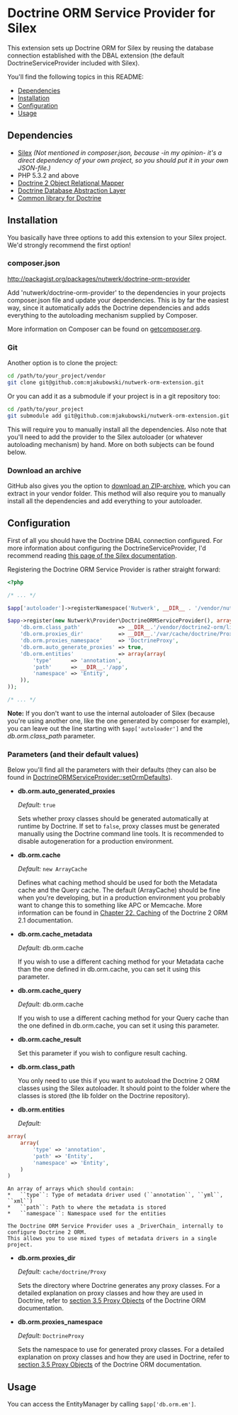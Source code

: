# Doctrine ORM Service Provider for Silex
This extension sets up Doctrine ORM for Silex by reusing the database connection established with the DBAL extension (the default DoctrineServiceProvider included with Silex).

You'll find the following topics in this README:
*   [Dependencies](#dependencies)
*   [Installation](#installation)
*   [Configuration](#configuration)
*   [Usage](#usage)

## Dependencies
*   [Silex](http://silex.sensiolabs.org/)
    _(Not mentioned in composer.json, because -in my opinion- it's a direct dependency of your own project, so you should put it in your own JSON-file.)_
*   PHP 5.3.2 and above
*   [Doctrine 2 Object Relational Mapper](https://github.com/doctrine/doctrine2)
*   [Doctrine Database Abstraction Layer](https://github.com/doctrine/dbal)
*   [Common library for Doctrine](https://github.com/doctrine/common)


## Installation
You basically have three options to add this extension to your Silex project. We'd strongly recommend the first option!

### composer.json
http://packagist.org/packages/nutwerk/doctrine-orm-provider

Add 'nutwerk/doctrine-orm-provider' to the dependencies in your projects composer.json file and update your dependencies.
This is by far the easiest way, since it automatically adds the Doctrine dependencies and adds everything to the autoloading mechanism supplied by Composer.

More information on Composer can be found on [getcomposer.org](http://getcomposer.org/).

### Git
Another option is to clone the project:

```bash
cd /path/to/your_project/vendor
git clone git@github.com:mjakubowski/nutwerk-orm-extension.git
```

Or you can add it as a submodule if your project is in a git repository too:

```bash
cd /path/to/your_project
git submodule add git@github.com:mjakubowski/nutwerk-orm-extension.git vendor/nutwerk-orm-extension
```

This will require you to manually install all the dependencies. Also note that you'll need to add the provider to the Silex autoloader (or whatever autoloading mechanism) by hand. More on both subjects can be found below.

### Download an archive
GitHub also gives you the option to [download an ZIP-archive](https://github.com/mjakubowski/nutwerk-orm-extension/zipball/master), which you can extract in your vendor folder. This method will also require you to manually install all the dependencies and add everything to your autoloader.


## Configuration
First of all you should have the Doctrine DBAL connection configured. For more information about configuring the DoctrineServiceProvider, I'd recommend reading [this page of the Silex documentation](http://silex.sensiolabs.org/doc/providers/doctrine.html).

Registering the Doctrine ORM Service Provider is rather straight forward:

```php
<?php

/* ... */

$app['autoloader']->registerNamespace('Nutwerk', __DIR__ . '/vendor/nutwerk-orm-extension/lib');

$app->register(new Nutwerk\Provider\DoctrineORMServiceProvider(), array(
    'db.orm.class_path'            => __DIR__.'/vendor/doctrine2-orm/lib',
    'db.orm.proxies_dir'           => __DIR__.'/var/cache/doctrine/Proxy',
    'db.orm.proxies_namespace'     => 'DoctrineProxy',
    'db.orm.auto_generate_proxies' => true,
    'db.orm.entities'              => array(array(
        'type'      => 'annotation',
        'path'      => __DIR__.'/app',
        'namespace' => 'Entity',
    )),
));

/* ... */

```

**Note:** If you don't want to use the internal autoloader of Silex (because you're using another one, like the one generated by composer for example), you can leave out the line starting with ``$app['autoloader']`` and the _db.orm.class_path_ parameter.

### Parameters (and their default values)
Below you'll find all the parameters with their defaults (they can also be found in [DoctrineORMServiceProvider::setOrmDefaults](https://github.com/mjakubowski/nutwerk-orm-extension/blob/master/lib/Nutwerk/Provider/DoctrineORMServiceProvider.php#L48-68)).

*   __db.orm.auto_generated_proxies__
    
    _Default:_ ``true``
    
    Sets whether proxy classes should be generated automatically at runtime by Doctrine.
    If set to ``false``, proxy classes must be generated manually using the Doctrine command line tools.
    It is recommended to disable autogeneration for a production environment.

*   __db.orm.cache__

    _Default:_ ``new ArrayCache``

    Defines what caching method should be used for both the Metadata cache and the Query cache. The default (ArrayCache) should be fine when you're developing, but in a production environment you probably want to change this to something like APC or Memcache.
    More information can be found in [Chapter 22. Caching](http://docs.doctrine-project.org/projects/doctrine-orm/en/2.1/reference/caching.html "Doctrine 2 ORM 2.1 Documentation") of the Doctrine 2 ORM 2.1 documentation.

*   __db.orm.cache_metadata__

    _Default:_ db.orm.cache

    If you wish to use a different caching method for your Metadata cache than the one defined in db.orm.cache, you can set it using this parameter.

*   __db.orm.cache_query__

    _Default:_ db.orm.cache

    If you wish to use a different caching method for your Query cache than the one defined in db.orm.cache, you can set it using this parameter.

*   __db.orm.cache_result__

    Set this parameter if you wish to configure result caching.

*   __db.orm.class_path__

    You only need to use this if you want to autoload the Doctrine 2 ORM classes using the Silex autoloader.
    It should point to the folder where the classes is stored (the lib folder on the Doctrine repository).

*   __db.orm.entities__

    _Default:_
```php
array(
    array(
        'type' => 'annotation',
        'path' => 'Entity',
        'namespace' => 'Entity',
    )
)
```

    An array of arrays which should contain:
    *   ``type``: Type of metadata driver used (``annotation``, ``yml``, ``xml``)
    *   ``path``: Path to where the metadata is stored
    *   ``namespace``: Namespace used for the entities

    The Doctrine ORM Service Provider uses a _DriverChain_ internally to configure Doctrine 2 ORM.
    This allows you to use mixed types of metadata drivers in a single project.

*   __db.orm.proxies_dir__

    _Default:_ ``cache/doctrine/Proxy``

    Sets the directory where Doctrine generates any proxy classes.
    For a detailed explanation on proxy classes and how they are used in Doctrine, refer to [section 3.5 Proxy Objects](http://docs.doctrine-project.org/projects/doctrine-orm/en/2.1/reference/configuration.html#proxy-objects) of the Doctrine ORM documentation.

*   __db.orm.proxies_namespace__

    _Default:_ ``DoctrineProxy``

    Sets the namespace to use for generated proxy classes.
    For a detailed explanation on proxy classes and how they are used in Doctrine, refer to [section 3.5 Proxy Objects](http://docs.doctrine-project.org/projects/doctrine-orm/en/2.1/reference/configuration.html#proxy-objects) of the Doctrine ORM documentation.


## Usage
You can access the EntityManager by calling ``$app['db.orm.em']``.